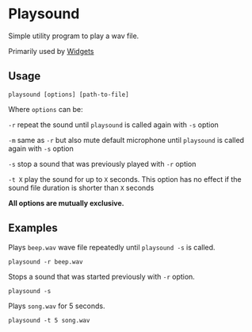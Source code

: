 # Playsound

Simple utility program to play a wav file.

Primarily used by [Widgets][1]

## Usage

```
playsound [options] [path-to-file]
```

Where `options` can be:

`-r` repeat the sound until `playsound` is called again with `-s` option

`-m` same as `-r` but also mute default microphone until `playsound` is called again with `-s` option

`-s` stop a sound that was previously played with `-r` option

`-t X` play the sound for up to `X` seconds. This option has no effect if the sound file duration is shorter than `X` seconds

**All options are mutually exclusive.**

## Examples

Plays `beep.wav` wave file repeatedly until `playsound -s` is called.

```
playsound -r beep.wav
```

Stops a sound that was started previously with `-r` option.

```
playsound -s
```

Plays `song.wav` for 5 seconds.

```
playsound -t 5 song.wav
```

[1]: https://github.com/jmautari/widgets
